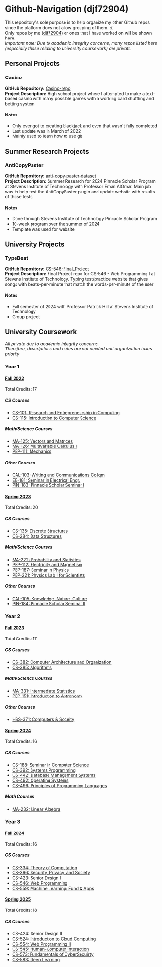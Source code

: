# Github-Navigation (djf72904)
This repository's sole purpose is to help organize my other Github repos since the platform does not allow grouping of them. :(  
Only repos by me ([djf72904](https://github.com/djf72904)) or ones that I have worked on will be shown here.  
*Important note: Due to academic integrity concerns, many repos listed here (especially those relating to university coursework) are private.*

## Personal Projects
### Casino
  **GitHub Repository:** [Casino-repo](https://github.com/djf72904/Casino-repo)  
  **Project Description:** High school project where I attempted to make a text-based casino with many possible games with a working card shuffling and betting system  
  #### Notes 
  - Only ever got to creating blackjack and even that wasn't fully completed  
  - Last update was in March of 2022  
  - Mainly used to learn how to use git  


## Summer Research Projects 
### AntiCopyPaster
  **GitHub Repository:** [anti-copy-paster-dataset](https://github.com/refactorings/anti-copy-paster-dataset)  
  **Project Description:** Summer Research for 2024 Pinnacle Scholar Program at Stevens Institute of Technology with Professor Eman AlOmar. Main job was to help test the AntiCopyPaster plugin and update         website with results of those tests.   
  #### Notes 
  - Done through Stevens Institute of Technology Pinnacle Scholar Program  
  - 10-week program over the summer of 2024  
  - Template was used for website  
   

## University Projects
### TypeBeat
  **GitHub Repository:** [CS-546-Final_Project](https://github.com/djf72904/CS-546-Final-Project)  
  **Project Description:** Final Project repo for CS-546 - Web Programming I at Stevens Institute of Technology. Typing test/practice website that gives songs with beats-per-minute that match the words-per-minute of the user  
  #### Notes 
  - Fall semester of 2024 with Professor Patrick Hill at Stevens Institute of Technology
  - Group project  
  
## University Coursework
*All private due to academic integrity concerns.*  
*Therefore, descriptions and notes are not needed and organization takes priority* 
### Year 1
#### <ins>Fall 2022</ins>
Total Credits: 17

##### CS Courses
- [CS-101: Research and Entrepreneurship in Computing](google.com)
- [CS-115: Introduction to Computer Science](https://github.com/djf72904/CS-115)
##### Math/Science Courses
- [MA-125: Vectors and Matrices](google.com)
- [MA-126: Multivariable Calculus I](google.com)
- [PEP-111: Mechanics](google.com)

##### Other Courses
- [CAL-103: Writing and Communications Collqm](google.com)
- [EE-181: Seminar in Electrical Engr.](google.com)
- [PIN-183: Pinnacle Scholar Seminar I](google.com)

#### <ins>Spring 2023</ins>
Total Credits: 20

##### CS Courses
- [CS-135: Discrete Structures](google.com)
- [CS-284: Data Structures](google.com)
##### Math/Science Courses
- [MA-222: Probability and Statistics](google.com)
- [PEP-112: Electricity and Magnetism](google.com)
- [PEP-187: Seminar in Physics](google.com)
- [PEP-221: Physics Lab I for Scientists](google.com)

##### Other Courses
- [CAL-105: Knowledge, Nature, Culture](google.com)
- [PIN-184: Pinnacle Scholar Seminar II](google.com)

### Year 2
#### <ins>Fall 2023</ins>
Total Credits: 17

##### CS Courses
- [CS-382: Computer Architecture and Organization](https://github.com/djf72904/CS-382)
- [CS-385: Algorithms](https://github.com/djf72904/CS-385)

##### Math/Science Courses
- [MA-331: Intermediate Statistics](https://github.com/djf72904/MA-331)
- [PEP-151: Introduction to Astronomy](https://github.com/djf72904/PEP-151)

##### Other Courses
- [HSS-371: Computers & Soceity](https://github.com/djf72904/HSS-371)


#### <ins>Spring 2024</ins>
Total Credits: 16

##### CS Courses
- [CS-188: Seminar in Computer Science](https://github.com/djf72904/CS-188)
- [CS-392: Systems Programming](https://github.com/djf72904/CS-392)
- [CS-442: Database Management Systems](https://github.com/djf72904/CS-442)
- [CS-492: Operating Systems](https://github.com/djf72904/CS-492)
- [CS-496: Principles of Programming Languages](https://github.com/djf72904/CS-496)

##### Math Courses
- [MA-232: Linear Algebra](https://github.com/djf72904/MA-232)


### Year 3
#### <ins>Fall 2024</ins>
Total Credits: 16

##### CS Courses
- [CS-334: Theory of Computation](https://github.com/djf72904/CS-334)
- [CS-396: Security, Privacy, and Society](https://github.com/djf72904/CS-396)
- CS-423: Senior Design I
- [CS-546: Web Programming](https://github.com/djf72904/CS-546)
- [CS-559: Machine Learning: Fund & Apps](https://github.com/djf72904/CS-559)

#### <ins>Spring 2025</ins>
Total Credits: 18

##### CS Courses
- CS-424: Senior Design II
- [CS-524: Introduction to Cloud Computing](https://github.com/djf72904/CS-524)
- [CS-554: Web Programming II](https://github.com/djf72904/CS-554)
- [CS-545: Human-Computer Interaction](https://github.com/djf72904/CS-545)
- [CS-573: Fundamentals of CyberSecuirty](https://github.com/djf72904/CS-573)
- [CS-583: Deep Learning](https://github.com/djf72904/CS-583)




